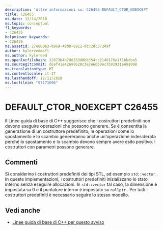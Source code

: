 ```yaml
---
description: 'Altre informazioni su: C26455 DEFAULT_CTOR_NOEXCEPT'
title: C26455
ms.date: 12/14/2018
ms.topic: conceptual
f1_keywords:
- C26455
helpviewer_keywords:
- C26455
ms.assetid: 27e86063-d969-49d8-8912-dcc2dc57249f
author: kylereedmsft
ms.author: kylereed
ms.openlocfilehash: 32873b4b7dd263d0bb354cc2148176e1f1bbdba5
ms.sourcegitcommit: d6af41e42699628c3e2e6063ec7b03931a49a098
ms.translationtype: MT
ms.contentlocale: it-IT
ms.lasthandoff: 12/11/2020
ms.locfileid: "97171096"
---
```

# <a name="c26455-default_ctor_noexcept"></a>DEFAULT_CTOR_NOEXCEPT C26455

Il Linee guida di base di C++ suggerisce che i costruttori predefiniti non devono eseguire operazioni che possono generare. Se è consentita la generazione di un costruttore predefinito, le operazioni come lo spostamento e lo scambio genereranno anche un'operazione indesiderata perché lo spostamento e lo scambio devono sempre avere esito positivo. I costruttori con parametri possono generare.

## <a name="remarks"></a>Commenti

Si considerino i costruttori predefiniti dei tipi STL, ad esempio `std::vector` . In queste implementazioni, i costruttori predefiniti inizializzano lo stato interno senza eseguire allocazioni. In `std::vector` tal caso, la dimensione è impostata su 0 e il puntatore interno è impostato su `nullptr` . Per tutti i costruttori predefiniti è necessario seguire lo stesso modello.

## <a name="see-also"></a>Vedi anche

- [Linee guida di base di C++ per questo avviso](https://github.com/isocpp/CppCoreGuidelines/blob/master/CppCoreGuidelines.md#Rf-noexcept)
